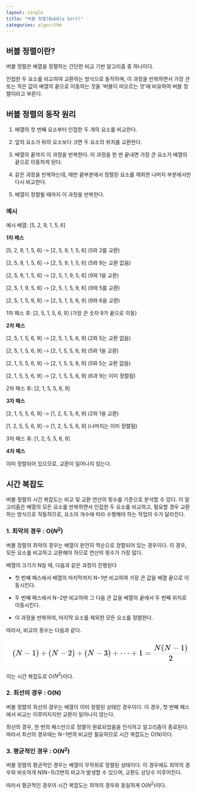 ```yaml
---
layout: single
title: "버블 정렬(Bubble Sort)"
categories: algorithm
---
```


## 버블 정렬이란?

버블 정렬은 배열을 정렬하는 간단한 비교 기반 알고리즘 중 하나이다. 

인접한 두 요소를 비교하여 교환하는 방식으로 동작하며, 이 과정을 반복하면서 가장 큰 또는 작은 값이 배열의 끝으로 이동하는 것을 '버블이 떠오르는 것'에 비유하여 버블 정렬이라고 부른다.

## 버블 정렬의 동작 원리

1. 배열의 첫 번째 요소부터 인접한 두 개의 요소를 비교한다.

2. 앞의 요소가 뒤의 요소보다 크면 두 요소의 위치를 교환한다.

3. 배열의 끝까지 이 과정을 반복한다. 이 과정을 한 번 끝내면 가장 큰 요소가 배열의 끝으로 이동하게 된다.

4. 같은 과정을 반복하는데, 매번 끝부분에서 정렬된 요소를 제외한 나머지 부분에서만 다시 비교한다.

5. 배열이 정렬될 때까지 이 과정을 반복한다.

### 예시

예시 배열: [5, 2, 9, 1, 5, 6]

**1차 패스**

[5, 2, 9, 1, 5, 6] -> [2, 5, 9, 1, 5, 6] (5와 2를 교환)

[2, 5, 9, 1, 5, 6] -> [2, 5, 9, 1, 5, 6] (5와 9는 교환 없음)

[2, 5, 9, 1, 5, 6] -> [2, 5, 1, 9, 5, 6] (9와 1을 교환)

[2, 5, 1, 9, 5, 6] -> [2, 5, 1, 5, 9, 6] (9와 5를 교환)

[2, 5, 1, 5, 9, 6] -> [2, 5, 1, 5, 6, 9] (9와 6을 교환)

1차 패스 후: [2, 5, 1, 5, 6, 9] (가장 큰 숫자 9가 끝으로 이동)

**2차 패스**

[2, 5, 1, 5, 6, 9] -> [2, 5, 1, 5, 6, 9] (2와 5는 교환 없음)

[2, 5, 1, 5, 6, 9] -> [2, 1, 5, 5, 6, 9] (5와 1을 교환)

[2, 1, 5, 5, 6, 9] -> [2, 1, 5, 5, 6, 9] (5와 5는 교환 없음)

[2, 1, 5, 5, 6, 9] -> [2, 1, 5, 5, 6, 9] (6과 9는 이미 정렬됨)

2차 패스 후: [2, 1, 5, 5, 6, 9]

**3차 패스**

[2, 1, 5, 5, 6, 9] -> [1, 2, 5, 5, 6, 9] (2와 1을 교환)

[1, 2, 5, 5, 6, 9] -> [1, 2, 5, 5, 6, 9] (나머지는 이미 정렬됨)

3차 패스 후: [1, 2, 5, 5, 6, 9]

**4차 패스** 

이미 정렬되어 있으므로, 교환이 일어나지 않는다.

## 시간 복잡도

버블 정렬의 시간 복잡도는 비교 및 교환 연산의 횟수를 기준으로 분석할 수 있다. 이 알고리즘은 배열의 모든 요소를 반복하면서 인접한 두 요소를 비교하고, 필요할 경우 교환하는 방식으로 작동하므로, 요소의 개수에 따라 수행해야 하는 작업의 수가 달라진다.

### 1. 최악의 경우 : O($N^2$)

버블 정렬의 최악의 경우는 배열이 완전히 역순으로 정렬되어 있는 경우이다. 이 경우, 모든 요소를 비교하고 교환해야 하므로 연산의 횟수가 가장 많다.

배열의 크기가 N일 때, 다음과 같은 과정이 진행된다

- 첫 번째 패스에서 배열의 마지막까지 N−1번 비교하여 가장 큰 값을 배열 끝으로 이동시킨다.

- 두 번째 패스에서 N−2번 비교하여 그 다음 큰 값을 배열의 끝에서 두 번째 위치로 이동시킨다.

- 이 과정을 반복하여, 마지막 요소를 제외한 모든 요소를 정렬한다.

따라서, 비교의 횟수는 다음과 같다.

![bubble](/images/bubble.png)

이는 시간 복잡도로 O($N^2$)이다.

### 2. 최선의 경우 : O(N)

버블 정렬의 최선의 경우는 배열이 이미 정렬된 상태인 경우이다. 이 경우, 첫 번째 패스에서 비교는 이루어지지만 교환이 일어나지 않는다.

최선의 경우, 한 번의 패스만으로 정렬이 완료되었음을 인식하고 알고리즘이 종료된다. 따라서 최선의 경우에는 N−1번의 비교만 필요하므로 시간 복잡도는 O(N)이다.

### 3. 평균적인 경우 : O($N^2$)

버블 정렬의 평균적인 경우는 배열이 무작위로 정렬된 상태이다. 이 경우에도 최악의 경우와 비슷하게 N(N−1)/2번의 비교가 발생할 수 있으며, 교환도 상당수 이루어진다.

따라서 평균적인 경우의 시간 복잡도는 최악의 경우와 동일하게 O($N^2$)이다.

